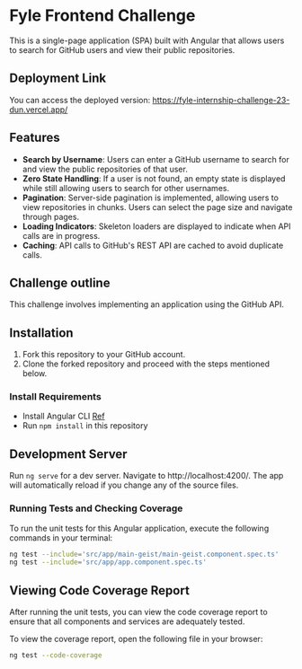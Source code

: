 # Fyle Frontend Challenge

This is a single-page application (SPA) built with Angular that allows users to search for GitHub users and view their public repositories.

## Deployment Link
You can access the deployed version: https://fyle-internship-challenge-23-dun.vercel.app/

## Features

- **Search by Username**: Users can enter a GitHub username to search for and view the public repositories of that user.
- **Zero State Handling**: If a user is not found, an empty state is displayed while still allowing users to search for other usernames.
- **Pagination**: Server-side pagination is implemented, allowing users to view repositories in chunks. Users can select the page size and navigate through pages.
- **Loading Indicators**: Skeleton loaders are displayed to indicate when API calls are in progress.
- **Caching**: API calls to GitHub's REST API are cached to avoid duplicate calls.

## Challenge outline

This challenge involves implementing an application using the GitHub API.

## Installation

1. Fork this repository to your GitHub account.
2. Clone the forked repository and proceed with the steps mentioned below.

### Install Requirements

* Install Angular CLI [Ref](https://angular.io/cli)
* Run `npm install` in this repository 

## Development Server

Run `ng serve` for a dev server. Navigate to http://localhost:4200/. The app will automatically reload if you change any of the source files.


### Running Tests and Checking Coverage

To run the unit tests for this Angular application, execute the following commands in your terminal:

```bash
ng test --include='src/app/main-geist/main-geist.component.spec.ts'
ng test --include='src/app/app.component.spec.ts'
```

## Viewing Code Coverage Report

After running the unit tests, you can view the code coverage report to ensure that all components and services are adequately tested.

To view the coverage report, open the following file in your browser:

```bash
ng test --code-coverage
```




